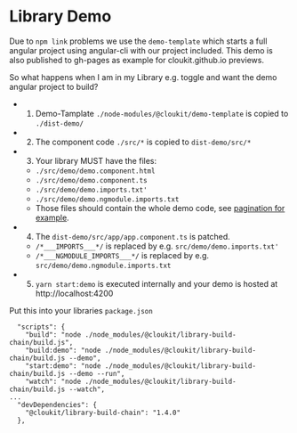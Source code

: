 # Library Demo

Due to `npm link` problems we use the `demo-template` which starts a full angular project using angular-cli
with our project included. This demo is also published to gh-pages as example for cloukit.github.io previews.

So what happens when I am in my Library e.g. toggle and want the demo angular project to build?

 * 1. Demo-Tamplate `./node-modules/@cloukit/demo-template` is copied to `./dist-demo/`
 * 2. The component code `./src/*` is copied to `dist-demo/src/*`
 * 3. Your library MUST have the files:
   * `./src/demo/demo.component.html`
   * `./src/demo/demo.component.ts`
   * `./src/demo/demo.imports.txt'`
   * `./src/demo/demo.ngmodule.imports.txt`
   * Those files should contain the whole demo code, see [pagination for example]().
 * 4. The `dist-demo/src/app/app.component.ts`  is patched. 
   * `/*___IMPORTS___*/` is replaced by e.g. `src/demo/demo.imports.txt'`
   * `/*___NGMODULE_IMPORTS___*/` is replaced by e.g. `src/demo/demo.ngmodule.imports.txt`
 * 5. `yarn start:demo` is executed internally and your demo is hosted at http://localhost:4200
  
 
Put this into your libraries `package.json`

```
  "scripts": {
    "build": "node ./node_modules/@cloukit/library-build-chain/build.js",
    "build:demo": "node ./node_modules/@cloukit/library-build-chain/build.js --demo",
    "start:demo": "node ./node_modules/@cloukit/library-build-chain/build.js --demo --run",
    "watch": "node ./node_modules/@cloukit/library-build-chain/build.js --watch",
...    
  "devDependencies": {
    "@cloukit/library-build-chain": "1.4.0"
  },
```

